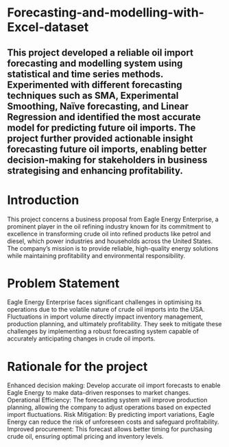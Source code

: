 # Forecasting-and-modelling-with-Excel-dataset
## This project developed a reliable oil import forecasting and modelling system using statistical and time series methods. Experimented with different forecasting techniques such as SMA, Experimental Smoothing, Naïve forecasting, and Linear Regression and identified the most accurate model for predicting future oil imports. The project further provided actionable insight forecasting future oil imports, enabling better decision-making for stakeholders in business strategising and enhancing profitability.

# Introduction

This project concerns a business proposal from Eagle Energy Enterprise, a prominent player in the oil refining industry known for its commitment to excellence in transforming crude oil into refined products like petrol and diesel, which power industries and households across the United States. The company’s mission is to provide reliable, high-quality energy solutions while maintaining profitability and environmental responsibility.

# Problem Statement
Eagle Energy Enterprise faces significant challenges in optimising its operations due to the volatile nature of crude oil imports into the USA. Fluctuations in import volume directly impact inventory management, production planning, and ultimately profitability. They seek to mitigate these challenges by implementing a robust forecasting system capable of accurately anticipating changes in crude oil imports.

# Rationale for the project

Enhanced decision making: Develop accurate oil import forecasts to enable Eagle Energy to make data-driven responses to market changes.
Operational Efficiency: The forecasting system will improve production planning, allowing the company to adjust operations based on expected import fluctuations.
Risk Mitigation: By predicting import variations, Eagle Energy can reduce the risk of unforeseen costs and safeguard profitability.
Improved procurement: This forecast allows better timing for purchasing crude oil, ensuring optimal pricing and inventory levels.




